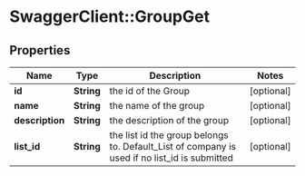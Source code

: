 # SwaggerClient::GroupGet

## Properties
Name | Type | Description | Notes
------------ | ------------- | ------------- | -------------
**id** | **String** | the id of the Group | [optional] 
**name** | **String** | the name of the group | [optional] 
**description** | **String** | the description of the group | [optional] 
**list_id** | **String** | the list id the group belongs to. Default_List of company is used if no list_id is submitted | [optional] 


